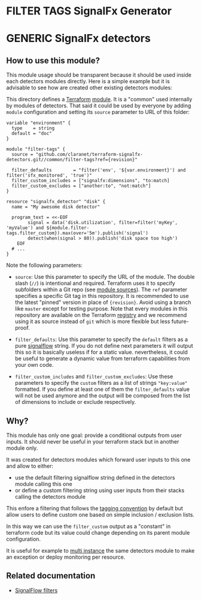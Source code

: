 # FILTER TAGS SignalFx Generator

# GENERIC SignalFx detectors

<!-- START doctoc generated TOC please keep comment here to allow auto update -->
<!-- DON'T EDIT THIS SECTION, INSTEAD RE-RUN doctoc TO UPDATE -->

<!-- END doctoc generated TOC please keep comment here to allow auto update -->

## How to use this module?

This module usage should be transparent because it should be used inside each detectors modules directly.
Here is a simple example but it is advisable to see how are created other existing detectors modules:

This directory defines a [Terraform](https://www.terraform.io/) 
[module](https://www.terraform.io/docs/modules/usage.html). It is a "common" used internally by modules of 
detectors. That said it could be used by everyone by adding `module` configuration and setting its `source` 
parameter to URL of this folder:

```hcl
variable "environment" {
  type    = string
  default = "doc"
}

module "filter-tags" {
  source = "github.com/claranet/terraform-signalfx-detectors.git//common/filter-tags?ref={revision}"

  filter_defaults        = "filter('env', '${var.environment}') and filter('sfx_monitored', 'true')"
  filter_custom_includes = ["signalfx:dimensions", "to:match]
  filter_custom_excludes = ["another:to", "not:match"]
}

resource "signalfx_detector" "disk" {
  name = "My awesome disk detector"

  program_text = <<-EOF
        signal = data('disk.utilization', filter=filter('myKey', 'myValue') and ${module.filter-tags.filter_custom}).max(over='5m').publish('signal')
        detect(when(signal > 80)).publish('disk space too high')
    EOF
  # ...
}

```

Note the following parameters:

* `source`: Use this parameter to specify the URL of the module. The double slash (`//`) is intentional  and required. 
  Terraform uses it to specify subfolders within a Git repo (see [module
  sources](https://www.terraform.io/docs/modules/sources.html)). The `ref` parameter specifies a specific Git tag in
  this repository. It is recommended to use the latest "pinned" version in place of `{revision}`. Avoid using a branch 
  like `master` except for testing purpose. Note that every modules in this repository are available on the Terraform 
  [registry](https://registry.terraform.io/modules/claranet/detectors/signalfx) and we recommend using it as source 
  instead of `git` which is more flexible but less future-proof.

* `filter_defaults`: Use this parameter to specify the `default` filters as a pure 
  [signalflow](https://dev.splunk.com/observability/docs/signalflow/functions/filter_function/) string. If you do not 
  define next parameters it will output this so it is basically useless if for a static value. nevertheless, it could 
  be useful to generate a dynamic value from terraform capabilities from your own code.

* `filter_custom_includes` and `filter_custom_excludes`: Use these parameters to specify the `custom` filters as a 
  list of strings `"key:value"` formatted. If you define at least one of them the `filter_defaults` value will not be 
  used anymore and the output will be composed from the list of dimensions to include or exclude respectively.

## Why?

This module has only one goal: provide a conditional outputs from user inputs.
It should never be useful in your terraform stack but in another module only. 

It was created for detectors modules which forward user inputs to this one and allow to either:

* use the default filtering signalflow string defined in the detectors module calling this one
* or define a custom filtering string using user inputs from their stacks calling the detectors module

This enfore a filtering that follows the [tagging 
convention](https://github.com/claranet/terraform-signalfx-detectors/wiki/Tagging-convention) by default but allow 
users to define custom one based on simple inclusion / exclusion lists.

In this way we can use the `filter_custom` output as a "constant" in terraform code but its value could change depending 
on its parent module configuration.

It is useful for example to [multi 
instance](https://github.com/claranet/terraform-signalfx-detectors/wiki/Guidance#Multiple-instances) the same detectors 
module to make an exception or deploy monitoring per resource.

## Related documentation

* [SignalFlow filters](https://developers.signalfx.com/signalflow_analytics/signalflow_overview.html#_filters)
